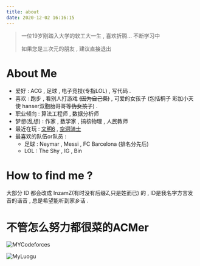```yaml
---
title: about
date: 2020-12-02 16:16:15
---
```


> 一位19岁刚踏入大学的软工大一生 , 喜欢折腾... 不断学习中
>
> 如果您是三次元的朋友 , 建议直接退出

# About Me

- 爱好 : ACG , 足球 , 电子竞技(专指LOL) , 写代码 .
- 喜欢 : 跑步 , 看别人打游戏 ~~(因为自己菜)~~  , 可爱的女孩子 (包括桐子 彩加小天使 hanser双胞胎哥哥等~~伪女孩子~~) . 
- 职业倾向 : 算法工程师 , 数据分析师 
- 梦想(乱想) : 作家 , 数学家 , 搞核物理 , 人民教师
- 最近在玩 : [文明6](https://store.steampowered.com/app/289070/Sid_Meiers_Civilization_VI/) , [空洞骑士](https://store.steampowered.com/app/367520/Hollow_Knight/) 
- 最喜欢的队伍or队员 : 
    - 足球 : Neymar , Messi , FC Barcelona (排名分先后)
    - LOL : The Shy , IG , Bin

# How to find me ?

大部分 ID 都会改成 InzamZ(有时没有后缀Z,只是姓而已) 的 , ID是我名字方言发音的谐音 , 总是希望能听到家乡话 . 



# 不管怎么努力都很菜的ACMer

![MYCodeforces](https://img.shields.io/badge/Baekho_Railgun-Newbie%20%201144-D5CFCE.svg?longCache=true&style=for-the-badge&logo=Codeforces&link=https://codeforces.com/profile/Baekho_Railgun)

![MyLuogu](https://luogu.vercel.app/practice?id=50097)